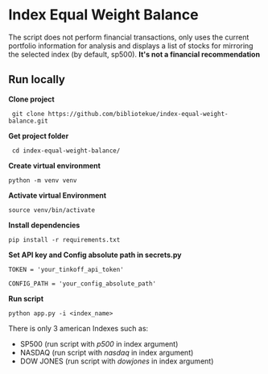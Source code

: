 # Index Equal Weight Balance
The script does not perform financial transactions, only uses the current portfolio information for analysis and displays a list of stocks for mirroring the selected index (by default, sp500).
**It's not a financial recommendation**

## Run locally

**Clone project**
    
     git clone https://github.com/bibliotekue/index-equal-weight-balance.git

**Get project folder**
    
     cd index-equal-weight-balance/
    
**Create virtual environment**

    python -m venv venv
    
**Activate virtual Environment**

    source venv/bin/activate
    
**Install dependencies**

    pip install -r requirements.txt

**Set API key and Config absolute path in secrets.py**

    TOKEN = 'your_tinkoff_api_token'
    
    CONFIG_PATH = 'your_config_absolute_path'
    
**Run script**

    python app.py -i <index_name>

There is only 3 american Indexes such as:
- SP500 (run script with _p500_ in index argument)
- NASDAQ (run script with _nasdaq_ in index argument)
- DOW JONES (run script with _dowjones_ in index argument)

